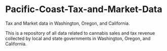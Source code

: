 # Pacific-Coast-Tax-and-Market-Data
Tax and Market data in Washington, Oregon, and California. 

This is a repository of all data related to cannabis sales and tax revenue collected by local and state governments in Washington, Oregon, and California. 
